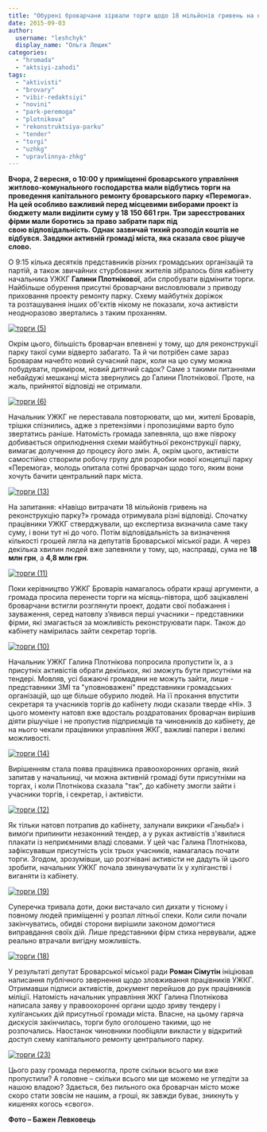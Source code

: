 ```yaml
---
title: "Обурені броварчани зірвали торги щодо 18 мільйонів гривень на капремонт парку \"Перемога\""
date: 2015-09-03
author: 
  username: "leshchyk"
  display_name: "Ольга Лещик"
categories: 
  - "hromada"
  - "aktsiyi-zahodi"
tags: 
  - "aktivisti"
  - "brovary"
  - "vibir-redaktsiyi"
  - "novini"
  - "park-peremoga"
  - "plotnikova"
  - "rekonstruktsiya-parku"
  - "tender"
  - "torgi"
  - "uzhkg"
  - "upravlinnya-zhkg"
---
```


**Вчора, 2 вересня, о 10:00 у приміщенні броварського управління житлово-комунального господарства мали відбутись торги на проведення капітального ремонту броварського парку «Перемога». На цей особливо важливий перед місцевими виборами проект із бюджету мали виділити суму у 18 150 661 грн. Три зареєстрованих фірми мали боротись за право забрати парк під свою відповідальність. Однак зазвичай тихий розподіл коштів не відбувся. Завдяки активній громаді міста, яка сказала своє рішуче слово.**

О 9:15 кілька десятків представників різних громадських організацій та партій, а також звичайних стурбованих жителів зібралось біля кабінету начальника УЖКГ **Галини Плотнікової**, аби спробувати відмінити торги. Найбільше обурення присутні броварчани висловлювали з приводу приховання проекту ремонту парку. Схему майбутніх доріжок та розташування інших об'єктів нікому не показали, хоча активісти неодноразово звертались з таким проханням.

[![торги (5)](https://mpz.brovary.org/wp-content/uploads/2015/09/torgy-5.jpg)](https://mpz.brovary.org/wp-content/uploads/2015/09/torgy-5.jpg)

Окрім цього, більшість броварчан впевнені у тому, що для реконструкції парку такої суми відверто забагато. Та й чи потрібен саме зараз Броварам начебто новий сучасний парк, коли на цю суму можна побудувати, приміром, новий дитячий садок? Саме з такими питаннями небайдужі мешканці міста звернулись до Галини Плотнікової. Проте, на жаль, прийнятої відповіді не отримали.

[![торги (6)](https://mpz.brovary.org/wp-content/uploads/2015/09/torgy-6.jpg)](https://mpz.brovary.org/wp-content/uploads/2015/09/torgy-6.jpg)

Начальник УЖКГ не переставала повторювати, що ми, жителі Броварів, трішки спізнились, адже з претензіями і пропозиціями варто було звертатись раніше. Натомість громада запевняла, що вже півроку добивається оприлюднення схеми майбутньої реконструкції парку, вимагає долучення до процесу його змін. А, окрім цього, активісти самостійно створили робочу групу для розробки нової концепції парку «Перемога», молодь опитала сотні броварчан щодо того, яким вони хочуть бачити центральний парк міста.

[![торги (13)](https://mpz.brovary.org/wp-content/uploads/2015/09/torgy-13.jpg)](https://mpz.brovary.org/wp-content/uploads/2015/09/torgy-13.jpg)

На запитання: «Навіщо витрачати 18 мільйонів гривень на реконструкцію парку?» громада отримувала різні відповіді. Спочатку працівники УЖКГ стверджували, що експертиза визначила саме таку суму, і вони тут ні до чого. Потім відповідальність за визначення кількості грошей лягла на депутатів Броварської міської ради. А через декілька хвилин людей вже запевняли у тому, що, насправді, сума не **18 млн грн**, а **4,8 млн грн**.

[![торги (11)](https://mpz.brovary.org/wp-content/uploads/2015/09/torgy-11.jpg)](https://mpz.brovary.org/wp-content/uploads/2015/09/torgy-11.jpg)

Поки керівництво УЖКГ Броварів намагалось обрати кращі аргументи, а громада просила перенести торги на місяць-півтора, щоб зацікавлені броварчани встигли розглянути проект, додати свої побажання і зауваження, серед натовпу з’явився перші учасники – представники фірми, які змагається за можливість реконструювати парк. Також до кабінету намірилась зайти секретар торгів.

[![торги (10)](https://mpz.brovary.org/wp-content/uploads/2015/09/torgy-10.jpg)](https://mpz.brovary.org/wp-content/uploads/2015/09/torgy-10.jpg)

Начальник УЖКГ Галина Плотнікова попросила пропустити їх, а з присутніх активістів обрати декількох, які зможуть бути присутніми на тендері. Мовляв, усі бажаючі громадяни не можуть зайти, лише - представники ЗМІ та "уповноважені" представники громадських організацій, що ще більше обурило людей. На її прохання впустити секретаря та учасників торгів до кабінету люди сказали тверде «Ні». З цього моменту натовп вже вдосталь роздратованих броварчан вирішив діяти рішучіше і не пропустив підприємців та чиновників до кабінету, де на нього чекали працівники управління ЖКГ, важливі папери і великі можливості.

[![торги (14)](https://mpz.brovary.org/wp-content/uploads/2015/09/torgy-14.jpg)](https://mpz.brovary.org/wp-content/uploads/2015/09/torgy-14.jpg)

Вирішенням стала поява працівника правоохоронних органів, який запитав у начальниці, чи можна активній громаді бути присутніми на торгах, і коли Плотнікова сказала "так", до кабінету змогли зайти і учасники торгів, і секретар, і активісти.

[![торги (12)](https://mpz.brovary.org/wp-content/uploads/2015/09/torgy-12.jpg)](https://mpz.brovary.org/wp-content/uploads/2015/09/torgy-12.jpg)

Як тільки натовп потрапив до кабінету, залунали викрики «Ганьба!» і вимоги припинити незаконний тендер, а у руках активістів з'явилися плакати із неприємними владі словами. У цей час Галина Плотнікова, зафіксувавши присутність усіх трьох учасників, намагалась почати торги. Згодом, зрозумівши, що розгнівані активісти не дадуть їй цього зробити, начальник УЖКГ почала звинувачувати їх у хуліганстві і виганяти із кабінету.

[![торги (19)](https://mpz.brovary.org/wp-content/uploads/2015/09/torgy-19.jpg)](https://mpz.brovary.org/wp-content/uploads/2015/09/torgy-19.jpg)

Суперечка тривала доти, доки вистачало сил дихати у тісному і повному людей приміщенні у розпал літньої спеки. Коли сили почали закінчуватись, обидві сторони вирішили законом домогтися виправдання своїх дій. Лише представники фірм стиха нервували, адже реально втрачали вигідну можливість.

[![торги (18)](https://mpz.brovary.org/wp-content/uploads/2015/09/torgy-18.jpg)](https://mpz.brovary.org/wp-content/uploads/2015/09/torgy-18.jpg)

У результаті депутат Броварської міської ради **Роман Сімутін** ініціював написання публічного звернення щодо зловживання працівників УЖКГ. Отримавши підписи активістів, документ перейшов до рук працівників міліції. Натомість начальник управління ЖКГ Галина Плотнікова написала заяву у правоохоронні органи щодо зриву тендеру і хуліганських дій присутньої громади міста. Власне, на цьому гаряча дискусія закінчилась, торги було оголошено такими, що не розпочались. Наостанок чиновники пообіцяли викласти у відкритий доступ схему капітального ремонту центрального парку.

[![торги (23)](https://mpz.brovary.org/wp-content/uploads/2015/09/torgy-23.jpg)](https://mpz.brovary.org/wp-content/uploads/2015/09/torgy-23.jpg)

Цього разу громада перемогла, проте скільки всього ми вже пропустили? А головне – скільки всього ми ще можемо не угледіти за нашою владою? Здається, без пильного ока броварчан місто може скоро стати зовсім не нашим, а гроші, як завжди буває, зникнуть у кишенях когось «свого».

**Фото – Бажен Левковець**
